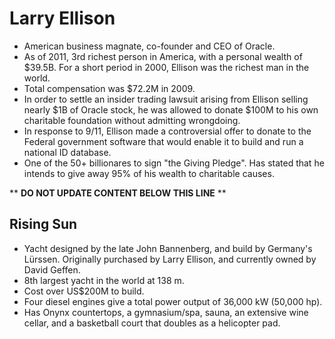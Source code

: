 Larry Ellison
=============

* American business magnate, co-founder and CEO of Oracle.
* As of 2011, 3rd richest person in America, with a personal wealth of $39.5B. For a short period in 2000, Ellison was the richest man in the world.
* Total compensation was $72.2M in 2009.
* In order to settle an insider trading lawsuit arising from Ellison selling nearly $1B of Oracle stock, he was allowed to donate $100M to his own charitable foundation without admitting wrongdoing.
* In response to 9/11, Ellison made a controversial offer to donate to the Federal government software that would enable it to build and run a national ID database.
* One of the 50+ billionares to sign "the Giving Pledge". Has stated that he intends to give away 95% of his wealth to charitable causes.

** **DO NOT UPDATE CONTENT BELOW THIS LINE** **

Rising Sun
----------

* Yacht designed by the late John Bannenberg, and build by Germany's Lürssen. Originally purchased by Larry Ellison, and currently owned by David Geffen.
* 8th largest yacht in the world at 138 m.
* Cost over US$200M to build.
* Four diesel engines give a total power output of 36,000 kW (50,000 hp).
* Has Onynx countertops, a gymnasium/spa, sauna, an extensive wine cellar, and a basketball court that doubles as a helicopter pad.

